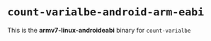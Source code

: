 # `count-varialbe-android-arm-eabi`

This is the **armv7-linux-androideabi** binary for `count-varialbe`
